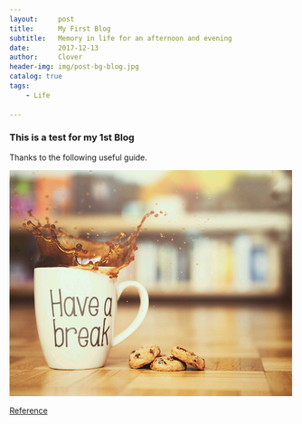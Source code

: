 ```yaml
---
layout:     post
title:      My First Blog
subtitle:   Memory in life for an afternoon and evening
date:       2017-12-13
author:     Clover
header-img: img/post-bg-blog.jpg
catalog: true
tags:
    - Life

---
```


### This is a test for my 1st Blog
 
Thanks to the following useful guide.

![](https://github.com/ly16/ly16.github.io/blob/master/img/break-tea.png)

[Reference](https://github.com/Huxpro/huxpro.github.io)







